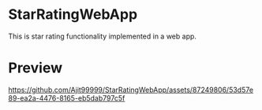 # StarRatingWebApp
This is star rating functionality implemented in a web app. 



# Preview 



https://github.com/Ajit99999/StarRatingWebApp/assets/87249806/53d57e89-ea2a-4476-8165-eb5dab797c5f

